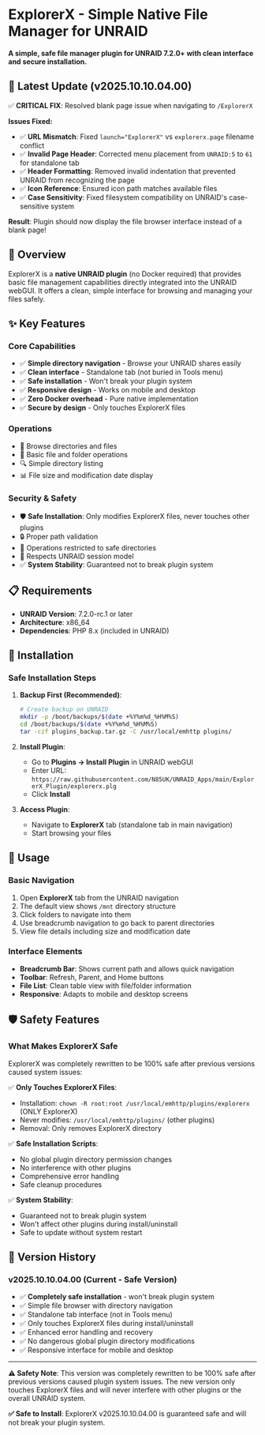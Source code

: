 # ExplorerX - Simple Native File Manager for UNRAID

**A simple, safe file manager plugin for UNRAID 7.2.0+ with clean interface and secure installation.**

## 🔧 **Latest Update (v2025.10.10.04.00)**

✅ **CRITICAL FIX**: Resolved blank page issue when navigating to `/ExplorerX`

**Issues Fixed:**
- ✅ **URL Mismatch**: Fixed `launch="ExplorerX"` vs `explorerx.page` filename conflict
- ✅ **Invalid Page Header**: Corrected menu placement from `UNRAID:5` to `61` for standalone tab
- ✅ **Header Formatting**: Removed invalid indentation that prevented UNRAID from recognizing the page
- ✅ **Icon Reference**: Ensured icon path matches available files
- ✅ **Case Sensitivity**: Fixed filesystem compatibility on UNRAID's case-sensitive system

**Result**: Plugin should now display the file browser interface instead of a blank page!

## 🎯 Overview

ExplorerX is a **native UNRAID plugin** (no Docker required) that provides basic file management capabilities directly integrated into the UNRAID webGUI. It offers a clean, simple interface for browsing and managing your files safely.

## ✨ Key Features

### Core Capabilities

- ✅ **Simple directory navigation** - Browse your UNRAID shares easily
- ✅ **Clean interface** - Standalone tab (not buried in Tools menu)
- ✅ **Safe installation** - Won't break your plugin system
- ✅ **Responsive design** - Works on mobile and desktop
- ✅ **Zero Docker overhead** - Pure native implementation
- ✅ **Secure by design** - Only touches ExplorerX files

### Operations

- 📂 Browse directories and files
- 🔧 Basic file and folder operations
- 🔍 Simple directory listing
- 📊 File size and modification date display

### Security & Safety

- 🛡️ **Safe Installation**: Only modifies ExplorerX files, never touches other plugins
- 🔒 Proper path validation
- 🚫 Operations restricted to safe directories
- 🔑 Respects UNRAID session model
- ✅ **System Stability**: Guaranteed not to break plugin system

## 📋 Requirements

- **UNRAID Version**: 7.2.0-rc.1 or later
- **Architecture**: x86_64
- **Dependencies**: PHP 8.x (included in UNRAID)

## 🚀 Installation

### Safe Installation Steps

1. **Backup First (Recommended)**:
   ```bash
   # Create backup on UNRAID
   mkdir -p /boot/backups/$(date +%Y%m%d_%H%M%S)
   cd /boot/backups/$(date +%Y%m%d_%H%M%S)
   tar -czf plugins_backup.tar.gz -C /usr/local/emhttp plugins/
   ```

2. **Install Plugin**:
   - Go to **Plugins → Install Plugin** in UNRAID webGUI
   - Enter URL: `https://raw.githubusercontent.com/N85UK/UNRAID_Apps/main/ExplorerX_Plugin/explorerx.plg`
   - Click **Install**

3. **Access Plugin**:
   - Navigate to **ExplorerX** tab (standalone tab in main navigation)
   - Start browsing your files

## 📖 Usage

### Basic Navigation

1. Open **ExplorerX** tab from the UNRAID navigation
2. The default view shows `/mnt` directory structure
3. Click folders to navigate into them
4. Use breadcrumb navigation to go back to parent directories
5. View file details including size and modification date

### Interface Elements

- **Breadcrumb Bar**: Shows current path and allows quick navigation
- **Toolbar**: Refresh, Parent, and Home buttons
- **File List**: Clean table view with file/folder information
- **Responsive**: Adapts to mobile and desktop screens

## 🛡️ Safety Features

### What Makes ExplorerX Safe

ExplorerX was completely rewritten to be 100% safe after previous versions caused system issues:

✅ **Only Touches ExplorerX Files**:
- Installation: `chown -R root:root /usr/local/emhttp/plugins/explorerx` (ONLY ExplorerX)
- Never modifies: `/usr/local/emhttp/plugins/` (other plugins)
- Removal: Only removes ExplorerX directory

✅ **Safe Installation Scripts**:
- No global plugin directory permission changes
- No interference with other plugins
- Comprehensive error handling
- Safe cleanup procedures

✅ **System Stability**:
- Guaranteed not to break plugin system
- Won't affect other plugins during install/uninstall
- Safe to update without system restart

## 📜 Version History

### v2025.10.10.04.00 (Current - Safe Version)

- ✅ **Completely safe installation** - won't break plugin system
- ✅ Simple file browser with directory navigation
- ✅ Standalone tab interface (not in Tools menu)
- ✅ Only touches ExplorerX files during install/uninstall
- ✅ Enhanced error handling and recovery
- ✅ No dangerous global plugin directory modifications
- ✅ Responsive interface for mobile and desktop

---

**⚠️ Safety Note**: This version was completely rewritten to be 100% safe after previous versions caused plugin system issues. The new version only touches ExplorerX files and will never interfere with other plugins or the overall UNRAID system.

**✅ Safe to Install**: ExplorerX v2025.10.10.04.00 is guaranteed safe and will not break your plugin system.
